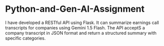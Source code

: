# Python-and-Gen-AI-Assignment
I have developed a RESTful API using Flask. It can summarize earnings call transcripts for companies using Gemini 1.5 Flash. The API acceptS a company transcript in JSON format and return a structured  summary with specific categories.

